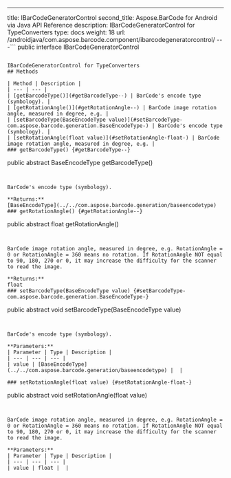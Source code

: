 ---
title: IBarCodeGeneratorControl
second_title: Aspose.BarCode for Android via Java API Reference
description: IBarCodeGeneratorControl for TypeConverters
type: docs
weight: 18
url: /androidjava/com.aspose.barcode.component/ibarcodegeneratorcontrol/
---```
public interface IBarCodeGeneratorControl
```

IBarCodeGeneratorControl for TypeConverters
## Methods

| Method | Description |
| --- | --- |
| [getBarcodeType()](#getBarcodeType--) | BarCode's encode type (symbology). |
| [getRotationAngle()](#getRotationAngle--) | BarCode image rotation angle, measured in degree, e.g. |
| [setBarcodeType(BaseEncodeType value)](#setBarcodeType-com.aspose.barcode.generation.BaseEncodeType-) | BarCode's encode type (symbology). |
| [setRotationAngle(float value)](#setRotationAngle-float-) | BarCode image rotation angle, measured in degree, e.g. |
### getBarcodeType() {#getBarcodeType--}
```
public abstract BaseEncodeType getBarcodeType()
```


BarCode's encode type (symbology).

**Returns:**
[BaseEncodeType](../../com.aspose.barcode.generation/baseencodetype)
### getRotationAngle() {#getRotationAngle--}
```
public abstract float getRotationAngle()
```


BarCode image rotation angle, measured in degree, e.g. RotationAngle = 0 or RotationAngle = 360 means no rotation. If RotationAngle NOT equal to 90, 180, 270 or 0, it may increase the difficulty for the scanner to read the image.

**Returns:**
float
### setBarcodeType(BaseEncodeType value) {#setBarcodeType-com.aspose.barcode.generation.BaseEncodeType-}
```
public abstract void setBarcodeType(BaseEncodeType value)
```


BarCode's encode type (symbology).

**Parameters:**
| Parameter | Type | Description |
| --- | --- | --- |
| value | [BaseEncodeType](../../com.aspose.barcode.generation/baseencodetype) |  |

### setRotationAngle(float value) {#setRotationAngle-float-}
```
public abstract void setRotationAngle(float value)
```


BarCode image rotation angle, measured in degree, e.g. RotationAngle = 0 or RotationAngle = 360 means no rotation. If RotationAngle NOT equal to 90, 180, 270 or 0, it may increase the difficulty for the scanner to read the image.

**Parameters:**
| Parameter | Type | Description |
| --- | --- | --- |
| value | float |  |

